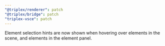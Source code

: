 ```yaml
---
"@triplex/renderer": patch
"@triplex/bridge": patch
"triplex-vsce": patch
---
```


Element selection hints are now shown when hovering over elements in the scene, and elements in the element panel.
